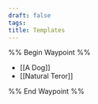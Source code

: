 ```yaml
---
draft: false
tags:
title: Templates
---
```

%% Begin Waypoint %%
- [[A Dog]]
- [[Natural Teror]]

%% End Waypoint %%

